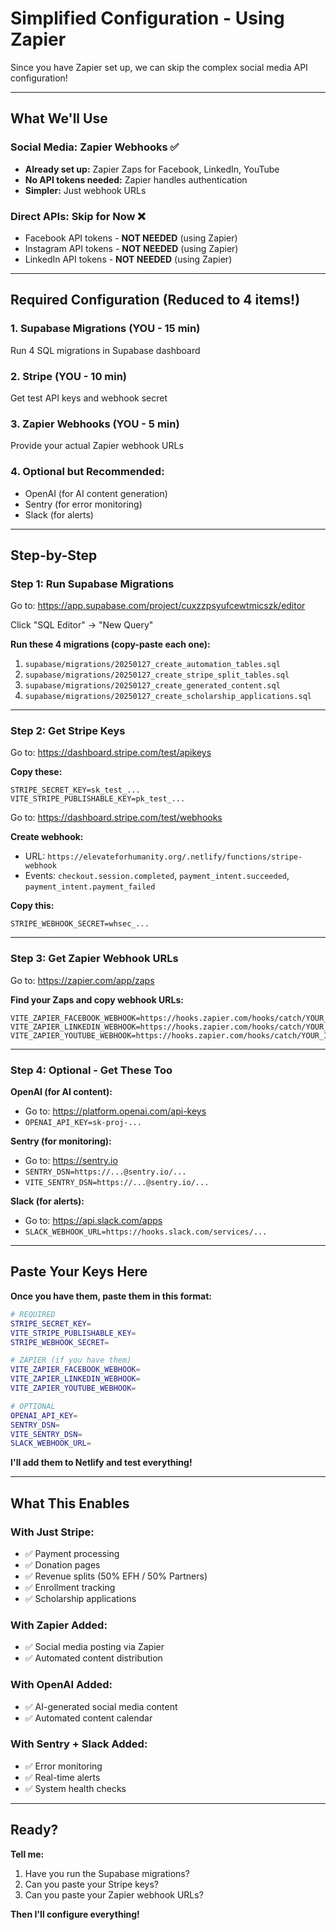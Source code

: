 # Simplified Configuration - Using Zapier

Since you have Zapier set up, we can skip the complex social media API configuration!

---

## What We'll Use

### Social Media: Zapier Webhooks ✅
- **Already set up:** Zapier Zaps for Facebook, LinkedIn, YouTube
- **No API tokens needed:** Zapier handles authentication
- **Simpler:** Just webhook URLs

### Direct APIs: Skip for Now ❌
- Facebook API tokens - **NOT NEEDED** (using Zapier)
- Instagram API tokens - **NOT NEEDED** (using Zapier)
- LinkedIn API tokens - **NOT NEEDED** (using Zapier)

---

## Required Configuration (Reduced to 4 items!)

### 1. Supabase Migrations (YOU - 15 min)
Run 4 SQL migrations in Supabase dashboard

### 2. Stripe (YOU - 10 min)
Get test API keys and webhook secret

### 3. Zapier Webhooks (YOU - 5 min)
Provide your actual Zapier webhook URLs

### 4. Optional but Recommended:
- OpenAI (for AI content generation)
- Sentry (for error monitoring)
- Slack (for alerts)

---

## Step-by-Step

### Step 1: Run Supabase Migrations

Go to: https://app.supabase.com/project/cuxzzpsyufcewtmicszk/editor

Click "SQL Editor" → "New Query"

**Run these 4 migrations (copy-paste each one):**

1. `supabase/migrations/20250127_create_automation_tables.sql`
2. `supabase/migrations/20250127_create_stripe_split_tables.sql`
3. `supabase/migrations/20250127_create_generated_content.sql`
4. `supabase/migrations/20250127_create_scholarship_applications.sql`

---

### Step 2: Get Stripe Keys

Go to: https://dashboard.stripe.com/test/apikeys

**Copy these:**
```
STRIPE_SECRET_KEY=sk_test_...
VITE_STRIPE_PUBLISHABLE_KEY=pk_test_...
```

Go to: https://dashboard.stripe.com/test/webhooks

**Create webhook:**
- URL: `https://elevateforhumanity.org/.netlify/functions/stripe-webhook`
- Events: `checkout.session.completed`, `payment_intent.succeeded`, `payment_intent.payment_failed`

**Copy this:**
```
STRIPE_WEBHOOK_SECRET=whsec_...
```

---

### Step 3: Get Zapier Webhook URLs

Go to: https://zapier.com/app/zaps

**Find your Zaps and copy webhook URLs:**
```
VITE_ZAPIER_FACEBOOK_WEBHOOK=https://hooks.zapier.com/hooks/catch/YOUR_ID/YOUR_KEY
VITE_ZAPIER_LINKEDIN_WEBHOOK=https://hooks.zapier.com/hooks/catch/YOUR_ID/YOUR_KEY
VITE_ZAPIER_YOUTUBE_WEBHOOK=https://hooks.zapier.com/hooks/catch/YOUR_ID/YOUR_KEY
```

---

### Step 4: Optional - Get These Too

**OpenAI (for AI content):**
- Go to: https://platform.openai.com/api-keys
- `OPENAI_API_KEY=sk-proj-...`

**Sentry (for monitoring):**
- Go to: https://sentry.io
- `SENTRY_DSN=https://...@sentry.io/...`
- `VITE_SENTRY_DSN=https://...@sentry.io/...`

**Slack (for alerts):**
- Go to: https://api.slack.com/apps
- `SLACK_WEBHOOK_URL=https://hooks.slack.com/services/...`

---

## Paste Your Keys Here

**Once you have them, paste them in this format:**

```bash
# REQUIRED
STRIPE_SECRET_KEY=
VITE_STRIPE_PUBLISHABLE_KEY=
STRIPE_WEBHOOK_SECRET=

# ZAPIER (if you have them)
VITE_ZAPIER_FACEBOOK_WEBHOOK=
VITE_ZAPIER_LINKEDIN_WEBHOOK=
VITE_ZAPIER_YOUTUBE_WEBHOOK=

# OPTIONAL
OPENAI_API_KEY=
SENTRY_DSN=
VITE_SENTRY_DSN=
SLACK_WEBHOOK_URL=
```

**I'll add them to Netlify and test everything!**

---

## What This Enables

### With Just Stripe:
- ✅ Payment processing
- ✅ Donation pages
- ✅ Revenue splits (50% EFH / 50% Partners)
- ✅ Enrollment tracking
- ✅ Scholarship applications

### With Zapier Added:
- ✅ Social media posting via Zapier
- ✅ Automated content distribution

### With OpenAI Added:
- ✅ AI-generated social media content
- ✅ Automated content calendar

### With Sentry + Slack Added:
- ✅ Error monitoring
- ✅ Real-time alerts
- ✅ System health checks

---

## Ready?

**Tell me:**
1. Have you run the Supabase migrations?
2. Can you paste your Stripe keys?
3. Can you paste your Zapier webhook URLs?

**Then I'll configure everything!**
